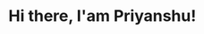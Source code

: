 # Hi there, I'am Priyanshu!




<a href="https://github.com/devilx2055">
<!--   <img  width="47%" align="left" src="https://github-readme-stats.vercel.app/api?username=devilx2055&theme=blue-green&show_icons=true" /> -->
  
<!--   <img  width="47%" align="left" src="https://github-readme-stats.vercel.app/api/top-langs/?username=devilx2055&theme=blue-green&layout=compact" /> -->
</a>
